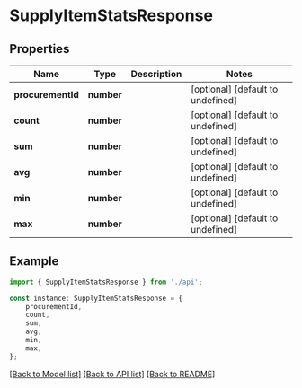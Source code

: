 # SupplyItemStatsResponse


## Properties

Name | Type | Description | Notes
------------ | ------------- | ------------- | -------------
**procurementId** | **number** |  | [optional] [default to undefined]
**count** | **number** |  | [optional] [default to undefined]
**sum** | **number** |  | [optional] [default to undefined]
**avg** | **number** |  | [optional] [default to undefined]
**min** | **number** |  | [optional] [default to undefined]
**max** | **number** |  | [optional] [default to undefined]

## Example

```typescript
import { SupplyItemStatsResponse } from './api';

const instance: SupplyItemStatsResponse = {
    procurementId,
    count,
    sum,
    avg,
    min,
    max,
};
```

[[Back to Model list]](../README.md#documentation-for-models) [[Back to API list]](../README.md#documentation-for-api-endpoints) [[Back to README]](../README.md)
